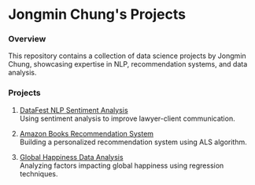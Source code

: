 # Jongmin Chung's Projects

### Overview
This repository contains a collection of data science projects by Jongmin Chung, showcasing expertise in NLP, recommendation systems, and data analysis.

### Projects
1. [DataFest NLP Sentiment Analysis](datafest-nlp/README.md)  
   Using sentiment analysis to improve lawyer-client communication.

2. [Amazon Books Recommendation System](amazon-recommendation/README.md)  
   Building a personalized recommendation system using ALS algorithm.

3. [Global Happiness Data Analysis](global-happiness/README.md)  
   Analyzing factors impacting global happiness using regression techniques.

